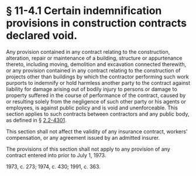 # § 11-4.1 Certain indemnification provisions in construction contracts declared void.

<p>Any provision contained in any contract relating to the construction, alteration, repair or maintenance of a building, structure or appurtenance thereto, including moving, demolition and excavation connected therewith, or any provision contained in any contract relating to the construction of projects other than buildings by which the contractor performing such work purports to indemnify or hold harmless another party to the contract against liability for damage arising out of bodily injury to persons or damage to property suffered in the course of performance of the contract, caused by or resulting solely from the negligence of such other party or his agents or employees, is against public policy and is void and unenforceable. This section applies to such contracts between contractors and any public body, as defined in § <a href='http://law.lis.virginia.gov/vacode/2.2-4301/'>2.2-4301</a>.</p><p>This section shall not affect the validity of any insurance contract, workers' compensation, or any agreement issued by an admitted insurer.</p><p>The provisions of this section shall not apply to any provision of any contract entered into prior to July 1, 1973.</p><p>1973, c. 273; 1974, c. 430; 1991, c. 363.</p>